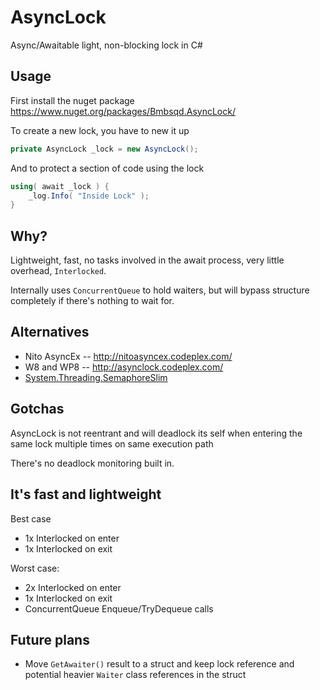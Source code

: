 AsyncLock
=========

Async/Awaitable light, non-blocking lock in C#


## Usage ##

First install the nuget package https://www.nuget.org/packages/Bmbsqd.AsyncLock/


To create a new lock, you have to new it up
```csharp
private AsyncLock _lock = new AsyncLock();
```

And to protect a section of code using the lock 
```csharp
using( await _lock ) {
	_log.Info( "Inside Lock" );
}
```

## Why? ##
Lightweight, fast, no tasks involved in the await process, very little overhead, `Interlocked`.

Internally uses `ConcurrentQueue` to hold waiters, but will bypass structure completely if there's nothing to wait for.

## Alternatives ##
 - Nito AsyncEx -- http://nitoasyncex.codeplex.com/
 - W8 and WP8 -- http://asynclock.codeplex.com/
 - [System.Threading.SemaphoreSlim](http://msdn.microsoft.com/en-us/library/system.threading.semaphoreslim(v=vs.110).aspx) 

## Gotchas ##
AsyncLock is not reentrant and will deadlock its self when entering the same lock multiple times on same execution path

There's no deadlock monitoring built in.

## It's fast and lightweight ##
Best case
  - 1x Interlocked on enter
  - 1x Interlocked on exit

Worst case:
  - 2x Interlocked on enter
  - 1x Interlocked on exit
  - ConcurrentQueue Enqueue/TryDequeue calls

## Future plans ##
  - Move `GetAwaiter()` result to a struct and keep lock reference and potential heavier `Waiter` class references in the struct

